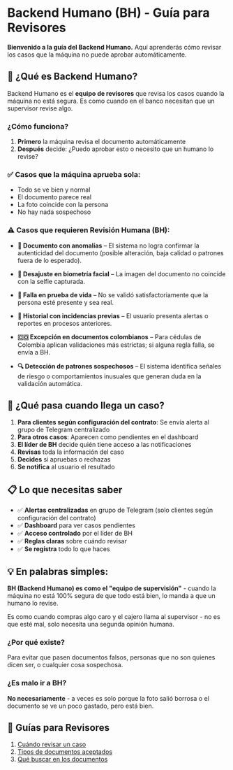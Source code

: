 # Backend Humano (BH) - Guía para Revisores

**Bienvenido a la guía del Backend Humano.** Aquí aprenderás cómo revisar los casos que la máquina no puede aprobar automáticamente.

## 🎯 ¿Qué es Backend Humano?

Backend Humano es el **equipo de revisores** que revisa los casos cuando la máquina no está segura. Es como cuando en el banco necesitan que un supervisor revise algo.

### ¿Cómo funciona?

1. **Primero** la máquina revisa el documento automáticamente
2. **Después** decide: ¿Puedo aprobar esto o necesito que un humano lo revise?

### ✅ Casos que la máquina aprueba sola:
- Todo se ve bien y normal
- El documento parece real
- La foto coincide con la persona
- No hay nada sospechoso

### ⚠️ Casos que requieren Revisión Humana (BH):

- **📄 Documento con anomalías** – El sistema no logra confirmar la autenticidad del documento (posible alteración, baja calidad o patrones fuera de lo esperado).

- **👤 Desajuste en biometría facial** – La imagen del documento no coincide con la selfie capturada.

- **📱 Falla en prueba de vida** – No se validó satisfactoriamente que la persona esté presente y sea real.

- **🚨 Historial con incidencias previas** – El usuario presenta alertas o reportes en procesos anteriores.

- **🇨🇴 Excepción en documentos colombianos** – Para cédulas de Colombia aplican validaciones más estrictas; si alguna regla falla, se envía a BH.

- **🔍 Detección de patrones sospechosos** – El sistema identifica señales de riesgo o comportamientos inusuales que generan duda en la validación automática.

## 📱 ¿Qué pasa cuando llega un caso?

1. **Para clientes según configuración del contrato**: Se envía alerta al grupo de Telegram centralizado
2. **Para otros casos**: Aparecen como pendientes en el dashboard
3. **El líder de BH** decide quién tiene acceso a las notificaciones
4. **Revisas** toda la información del caso
5. **Decides** si apruebas o rechazas
6. **Se notifica** al usuario el resultado

## 📋 Lo que necesitas saber

- ✅ **Alertas centralizadas** en grupo de Telegram (solo clientes según configuración del contrato)
- ✅ **Dashboard** para ver casos pendientes
- ✅ **Acceso controlado** por el líder de BH
- ✅ **Reglas claras** sobre cuándo revisar
- ✅ **Se registra** todo lo que haces

## 💡 En palabras simples:

**BH (Backend Humano) es como el "equipo de supervisión"** - cuando la máquina no está 100% segura de que todo está bien, lo manda a que un humano lo revise.

Es como cuando compras algo caro y el cajero llama al supervisor - no es que esté mal, solo necesita una segunda opinión humana.

### ¿Por qué existe?
Para evitar que pasen documentos falsos, personas que no son quienes dicen ser, o cualquier cosa sospechosa.

### ¿Es malo ir a BH?
**No necesariamente** - a veces es solo porque la foto salió borrosa o el documento se ve un poco gastado, pero está bien.

## 🚀 Guías para Revisores

1. [Cuándo revisar un caso](escalation-rules.md)
2. [Tipos de documentos aceptados](document-types.md)
3. [Qué buscar en los documentos](alteration-reasons.md)

